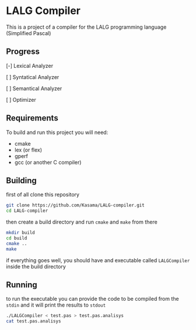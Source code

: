 LALG Compiler
=============

This is a project of a compiler for the LALG programming language (Simplified Pascal)

Progress
--------

[-] Lexical Analyzer

[ ] Syntatical Analyzer

[ ] Semantical Analyzer

[ ] Optimizer

Requirements
------------

To build and run this project you will need:

- cmake
- lex (or flex)
- gperf
- gcc (or another C compiler)

Building
--------

first of all clone this repository
```sh
git clone https://github.com/Kasama/LALG-compiler.git
cd LALG-compiler
```
then create a build directory and run `cmake` and `make` from there
```sh
mkdir build
cd build
cmake ..
make
```
if everything goes well, you should have and executable called `LALGCompiler` inside the build directory

Running
-------

to run the executable you can provide the code to be compiled from the `stdin` and it will print the results to `stdout`
```sh
./LALGCompiler < test.pas > test.pas.analisys
cat test.pas.analisys
```
